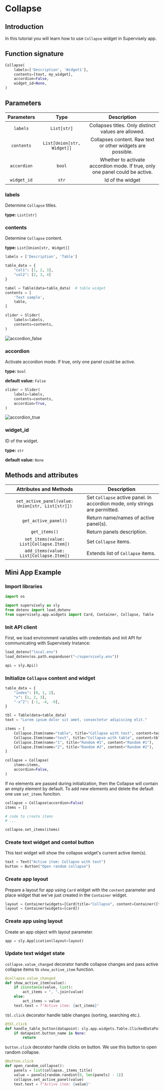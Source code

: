 # Collapse

## Introduction

In this tutorial you will learn how to use `Collapse` widget in Supervisely app.

<!-- [Read this tutorial in developer portal.](https://developer.supervisely.com/app-development/apps-with-gui/collapse) -->

## Function signature

```python
Collapse(
    labels=['Description', 'Widget1'],
    contents=[text, my_widget],
    accordion=False,
    widget_id=None,
)
```

## Parameters

| Parameters  |            Type            |                                 Description                                  |
| :---------: | :------------------------: | :--------------------------------------------------------------------------: |
|  `labels`   |        `List[str]`         |                               Collapses titles. Only distinct values are allowed.                              |
| `contents`  | `List[Union[str, Widget]]` |          Collapses content. Raw text or other widgets are possible.          |
| `accordion` |           `bool`           | Whether to activate accordion mode. If true, only one panel could be active. |
| `widget_id` |           `str`            |                               Id of the widget                               |

### labels

Determine `Collapse` titles.

**type:** `List[str]`


### contents

Determine `Collapse` content.

**type:** `List[Union[str, Widget]]`

```python
labels = ['Description', 'Table']

table_data = {
    "col1": [1, 2, 3],
    "col2": [2, 3, 4]
}

tabel = Table(data=table_data)  # table widget
contents = [
    'Text sample',
    table,
]

slider = Slider(
    labels=labels,
    contents=contents,
)
```

![accordion_false](https://user-images.githubusercontent.com/87002239/228161946-279b1647-e765-43cc-8130-796a6214309b.gif)


### accordion

Activate accordion mode. If true, only one panel could be active.

**type:** `bool`

**default value:** `False`

```python
slider = Slider(
    labels=labels,
    contents=contents,
    accordion=True,
)
```

![accordion_true](https://user-images.githubusercontent.com/87002239/228161318-9a734351-0b9d-4c73-a27c-3e88fc30d52a.gif)


### widget_id

ID of the widget.

**type:** `str`

**default value:** `None`

## Methods and attributes

|              Attributes and Methods              | Description                                                                 |
| :----------------------------------------------: | --------------------------------------------------------------------------- |
| `set_active_panel(value: Union[str, List[str]])` | Set `Collapse` active panel. In accordion mode, only strings are permitted. |
|               `get_active_panel()`               | Return name/names of active panel(s).                                       |
|                  `get_items()`                   | Return panels description.                                                  |
|     `set_items(value: List[Collapse.Item])`      | Set `Collapse` items.                                                       |
|     `add_items(value: List[Collapse.Item])`      | Extends list of `Collapse` items. |

## Mini App Example

<!-- You can find this example in our Github repository:

[supervisely-ecosystem/ui-widgets-demos/layouts-and-containers/015_collapse/src/main.py](https://github.com/supervisely-ecosystem/ui-widgets-demos/blob/master/layouts-and-containers/015_collapse/src/main.py) -->

### Import libraries

```python
import os

import supervisely as sly
from dotenv import load_dotenv
from supervisely.app.widgets import Card, Container, Collapse, Table
```

### Init API client

First, we load environment variables with credentials and init API for communicating with Supervisely Instance:

```python
load_dotenv("local.env")
load_dotenv(os.path.expanduser("~/supervisely.env"))

api = sly.Api()
```

### Initialize `Collapse` content and widget

```python
table_data = {
    "index": [0, 1, 2],
    "x": [1, 2, 3],
    "-x^2": [-1, -4, -9],
}

tbl = Table(data=table_data)
text = "Lorem ipsum dolor sit amet, consectetur adipiscing elit."

items = [
    Collapse.Item(name="table", title="Collapse with text", content=text),
    Collapse.Item(name="text", title="Collapse with table", content=tbl),
    Collapse.Item(name="1", title="Random #1", content="Random #1"),
    Collapse.Item(name="2", title="Random #2", content="Random #2"),
]

collapse = Collapse(
    items=items,
    accordion=False,
)
```

If no elements are passed during initialization, then the Collapse will contain an empty element by default. To add new elements and delete the default one use `set_items` funciton.

```python
collapse = Collapse(accordion=False)
items = []

# code to create items
# ...

collapse.set_items(items) 
```

### Create text widget and contol button

This text widget will show the collapse widget's current active item(s).

```python
text = Text("Active item: Collapse with text")
button = Button("Open random collapse")
```

### Create app layout

Prepare a layout for app using `Card` widget with the `content` parameter and place widget that we've just created in the `Container` widget.

```python
layout = Container(widgets=[Card(title="Collapse", content=Container([text, collapse, button]))])
layout = Container(widgets=[card])
```

### Create app using layout

Create an app object with layout parameter.

```python
app = sly.Application(layout=layout)
```

### Update text widget state

`collapse.value_changed` decorator handle collapse changes and pass active collapse items to `show_active_item` function. 

```python
@collapse.value_changed
def show_active_item(value):
    if isinstance(value, list):
        act_items = ", ".join(value)
    else:
        act_items = value
    text.text = f"Active item: {act_items}"
```

`tbl.click` decorator handle table changes (sorting, searching etc.).
```python
@tbl.click
def handle_table_button(datapoint: sly.app.widgets.Table.ClickedDataPoint):
    if datapoint.button_name is None:
        return
```

`button.click` decorator handle clicks on button. We use this button to open random collapse.
```python
@button.click
def open_random_collapse():
    panels = list(collapse._items_title)
    value = panels[random.randint(0, len(panels) - 1)]
    collapse.set_active_panel(value)
    text.text = f"Active item: {value}"
```